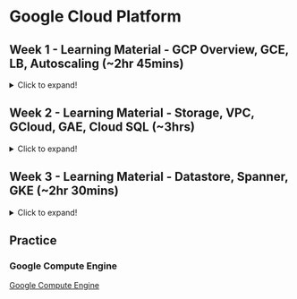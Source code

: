 # Google Cloud Platform

## Week 1 - Learning Material - GCP Overview, GCE, LB, Autoscaling (~2hr 45mins)

<details>
  <summary>Click to expand!</summary>

### Module 1 - Regions and Zones (~5mins)
### Module 2 - Global, Regional and Zonal Resources (~10mins)
### Module 3 - GCP Account and Console (~10mins)
### Module 4 - Overview of GCP Services (~45mins)
### Module 5 - Google Compute Engine (~30 mins)
### Module 6 - Instance Groups (~20 mins)
### Module 7 - Autoscaling (~15 mins)
### Module 8 - Load Balancer (~30 mins)
</details>

## Week 2 - Learning Material - Storage, VPC, GCloud, GAE, Cloud SQL (~3hrs)
<details>
  <summary>Click to expand!</summary>
  
### Module 9 - Storage (~30 mins)
### Module 10 - VPC (~1 hour)
### Module 11 - GCloud, Cloud Shell, Cloud SDK with Vision API (~ 30 mins)
### Module 12 - Google App Engine (~30 mins)
### Module 13 - Cloud SQL (~30 mins)
</details>

## Week 3 - Learning Material - Datastore, Spanner, GKE (~2hr 30mins)
<details>
  <summary>Click to expand!</summary>

### Module 14 - Cloud DataStore Overview (~15 mins)
### Module 15 - Spanner Overview (~15 mins)
 **Google has recently updated the UI but the fields are the same.**
### Module 16 - GKE overview, Registry setup and Process (~45mins)
### Module 17 - GKE Launching the K8S cluster (~25mins)
### Module 18 - GKE Deploying the application (~25mins)
### Module 19 - GKE Build trigger (~15mins)
</details>


## Practice
### Google Compute Engine 
[Google Compute Engine](GCP-ComputeEngineLab1.md)

